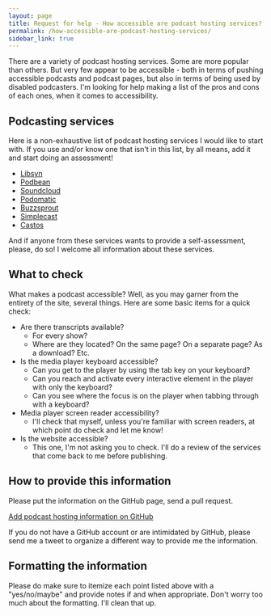 ```yaml
---
layout: page
title: Request for help - How accessible are podcast hosting services?
permalink: /how-accessible-are-podcast-hosting-services/
sidebar_link: true
---
```

There are a variety of podcast hosting services. Some are more popular than others. But very few appear to be accessible - both in terms of pushing accessible podcasts and podcast pages, but also in terms of being used by disabled podcasters. I'm looking for help making a list of the pros and cons of each ones, when it comes to accessibility.

## Podcasting services
Here is a non-exhaustive list of podcast hosting services I would like to start with. If you use and/or know one that isn't in this list, by all means, add it and start doing an assessment!
* [Libsyn](https://www.libsyn.com/)
* [Podbean](https://www.podbean.com/)
* [Soundcloud](https://soundcloud.com/)
* [Podomatic](https://www.podomatic.com/)
* [Buzzsprout](https://www.buzzsprout.com/)
* [Simplecast](https://simplecast.com/)
* [Castos](https://castos.com/)

And if anyone from these services wants to provide a self-assessment, please, do so! I welcome all information about these services.

## What to check

What makes a podcast accessible? Well, as you may garner from the entirety of the site, several things. Here are some basic items for a quick check:

* Are there transcripts available?
	* For every show?
	* Where are they located? On the same page? On a separate page? As a download? Etc.
* Is the media player keyboard accessible?
	* Can you get to the player by using the tab key on your keyboard?
	* Can you reach and activate every interactive element in the player with only the keyboard? 
	* Can you see where the focus is on the player when tabbing through with a keyboard?
* Media player screen reader accessibility?
  * I'll check that myself, unless you're familiar with screen readers, at which point do check and let me know!
* Is the website accessible?
	* This one, I'm not asking you to check. I'll do a review of the services that come back to me before publishing.

## How to provide this information
Please put the information on the GitHub page, send a pull request. 

[Add podcast hosting information on GitHub](https://github.com/podcast-accessibility/podcast-accessibility.github.io/edit/master/podcast-hosting-services.md)

If you do not have a GitHub account or are intimidated by GitHub, please send me a tweet to organize a different way to provide me the information.

## Formatting the information
Please do make sure to itemize each point listed above with a "yes/no/maybe" and provide notes if and when appropriate. Don't worry too much about the formatting. I'll clean that up. 
